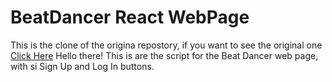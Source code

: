 # BeatDancer React WebPage
This is the clone of the origina repostory, if you want to see the original one [Click Here](https://github.com/Bastian1110/BeatDancer-React)
Hello there!
This is are the script for the Beat Dancer web page, with si Sign Up and Log In buttons.
